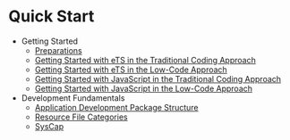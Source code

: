 # Quick Start

-   Getting Started
    -   [Preparations](start-overview.md)
    -   [Getting Started with eTS in the Traditional Coding Approach](start-with-ets.md)
    -   [Getting Started with eTS in the Low-Code Approach](start-with-ets-low-code.md)
    -   [Getting Started with JavaScript in the Traditional Coding Approach](start-with-js.md)
    -   [Getting Started with JavaScript in the Low-Code Approach](start-with-js-low-code.md)
-   Development Fundamentals
    -   [Application Development Package Structure ](package-structure.md)
    -   [Resource File Categories](basic-resource-file-categories.md)
    -   [SysCap](syscap.md)

